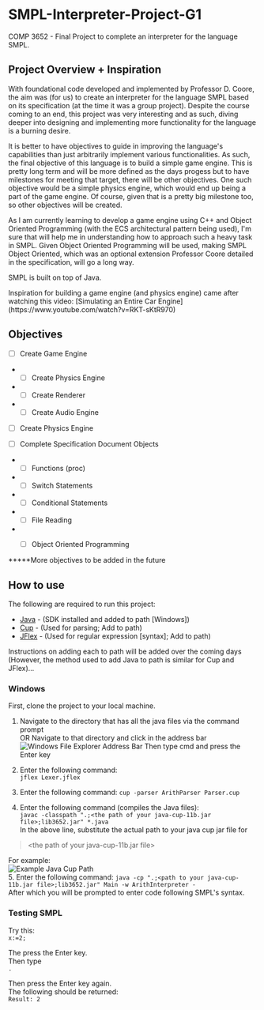# SMPL-Interpreter-Project-G1
COMP 3652 - Final Project to complete an interpreter for the language SMPL.

## Project Overview + Inspiration
With foundational code developed and implemented by Professor D. Coore, the aim was (for us) to create an interpreter for the language SMPL based on its specification (at the time it was a group project). Despite the course coming to an end, this project was very interesting and as such, diving deeper into designing and implementing more functionality for the language is a burning desire. 
<p>
It is better to have objectives to guide in improving the language's capabilities than just arbitrarily implement various functionalities. As such, the final objective of this language is to build a simple game engine. This is pretty long term and will be more defined as the days progess but to have milestones for meeting that target, there will be other objectives. One such objective would be a simple physics engine, which would end up being a part of the game engine. Of course, given that is a pretty big milestone too, so other objectives will be created.
<p> 
As I am currently learning to develop a game engine using C++ and Object Oriented Programming (with the ECS architectural pattern being used), I'm sure that will help me in understanding how to approach such a heavy task in SMPL. Given Object Oriented Programming will be used, making SMPL Object Oriented, which was an optional extension Professor Coore detailed in the specification, will go a long way. 
<p>
SMPL is built on top of Java.
<p>
Inspiration for building a game engine (and physics engine) came after watching this video:   
[Simulating an Entire Car Engine](https://www.youtube.com/watch?v=RKT-sKtR970)

<p>

## Objectives
- [ ] Create Game Engine  
- - [ ] Create Physics Engine    
- - [ ] Create Renderer  
- - [ ] Create Audio Engine   

- [ ] Create Physics Engine  

- [ ] Complete Specification Document Objects  
- - [ ] Functions (proc)  
- - [ ] Switch Statements  
- - [ ] Conditional Statements  
- - [ ] File Reading  
- - [ ] Object Oriented Programming  


*****More objectives to be added in the future

## How to use

The following are required to run this project:
- [Java](https://www.oracle.com/java/) - (SDK installed and added to path [Windows])  
- [Cup](https://github.com/duhai-alshukaili/CUP) - (Used for parsing; Add to path)  
- [JFlex](https://jflex.de/download.html) - (Used for regular expression [syntax]; Add to path) 
  
Instructions on adding each to path will be added over the coming days (However, the method used to add Java to path is similar for Cup and JFlex)...
  
### Windows

First, clone the project to your local machine.  
1. Navigate to the directory that has all the java files via the command prompt  
OR 
Navigate to that directory and click in the address bar  
![Windows File Explorer Address Bar](https://user-images.githubusercontent.com/94488901/227793032-650bb60c-9d66-4fe7-8b6b-b661ed647ee1.png)
Then type cmd and press the Enter key  

2. Enter the following command:  
```jflex Lexer.jflex```

3. Enter the following command:
```cup -parser ArithParser Parser.cup```

4. Enter the following command (compiles the Java files):  
```javac -classpath ".;<the path of your java-cup-11b.jar file>;lib3652.jar" *.java```  
In the above line, substitute the actual path to your java cup jar file for
> \<the path of your java-cup-11b.jar file>
>  
For example:  
![Example Java Cup Path](https://user-images.githubusercontent.com/94488901/227794099-36b84da5-a5e3-4059-b963-644db292878c.png)  
5. Enter the following command:
``` java -cp ".;<path to your java-cup-11b.jar file>;lib3652.jar" Main -w ArithInterpreter - ```  
After which you will be prompted to enter code following SMPL's syntax.  

### Testing SMPL
Try this:  
```x:=2;```  

The press the Enter key.  
Then type  
```.```  

Then press the Enter key again.  
The following should be returned:  
```Result: 2```

